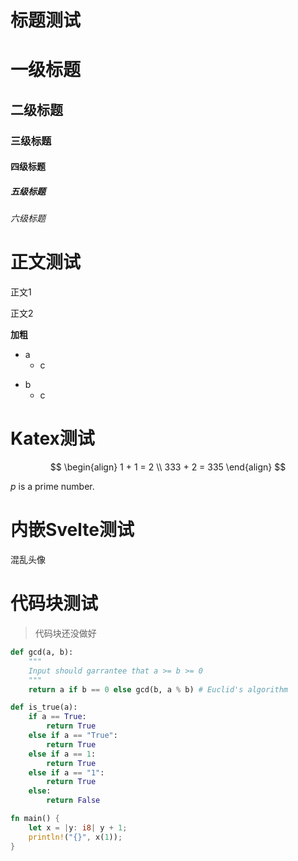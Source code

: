 <script lang="ts">
	import Avatar from "$lib/component/McbbsUserAvatar.svelte";
	import katex from 'katex';
</script>
<style>
	:global(#rational-examples) {
		border-collapse: collapse;
	}
	:global(#rational-examples-div) {
		position: relative;
	}
	:global(#rational-examples td) {
		height: 6em;
		width: 6em;
		position: relative;
	}
	:global(#rational-examples td .katex-display > .katex ) {
		padding-left: 0 !important;
	}
</style>

# 标题测试
# 一级标题
## 二级标题
### 三级标题
#### 四级标题
##### 五级标题
###### 六级标题

# 正文测试

正文1

正文2

**加粗**

- a
	- c
* b
	* c

# Katex测试
$$
\begin{align}
1 + 1 = 2 \\
333 + 2 = 335
\end{align}
$$

$p$ is a prime number.

# 内嵌Svelte测试

混乱头像

<Avatar username="混乱" uid={3038} />

# 代码块测试

> 代码块还没做好

```python
def gcd(a, b):
	"""
	Input should garrantee that a >= b >= 0
	"""
	return a if b == 0 else gcd(b, a % b) # Euclid's algorithm

def is_true(a):
	if a == True:
		return True
	else if a == "True":
		return True
	else if a == 1:
		return True
	else if a == "1":
		return True
	else:
		return False

```

```rust
fn main() {
	let x = |y: i8| y + 1;
	println!("{}", x(1));
}
```
